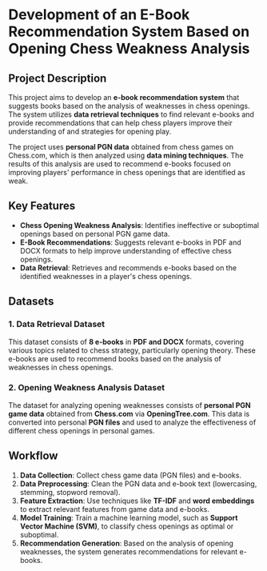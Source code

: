 # Development of an E-Book Recommendation System Based on Opening Chess Weakness Analysis

## Project Description

This project aims to develop an **e-book recommendation system** that suggests books based on the analysis of weaknesses in chess openings. The system utilizes **data retrieval techniques** to find relevant e-books and provide recommendations that can help chess players improve their understanding of and strategies for opening play.

The project uses **personal PGN data** obtained from chess games on Chess.com, which is then analyzed using **data mining techniques**. The results of this analysis are used to recommend e-books focused on improving players' performance in chess openings that are identified as weak.

## Key Features
- **Chess Opening Weakness Analysis**: Identifies ineffective or suboptimal openings based on personal PGN game data.
- **E-Book Recommendations**: Suggests relevant e-books in PDF and DOCX formats to help improve understanding of effective chess openings.
- **Data Retrieval**: Retrieves and recommends e-books based on the identified weaknesses in a player's chess openings.

## Datasets

### 1. **Data Retrieval Dataset**  
This dataset consists of **8 e-books** in **PDF and DOCX** formats, covering various topics related to chess strategy, particularly opening theory. These e-books are used to recommend books based on the analysis of weaknesses in chess openings.

### 2. **Opening Weakness Analysis Dataset**  
The dataset for analyzing opening weaknesses consists of **personal PGN game data** obtained from **Chess.com** via **OpeningTree.com**. This data is converted into personal **PGN files** and used to analyze the effectiveness of different chess openings in personal games.

## Workflow

1. **Data Collection**: Collect chess game data (PGN files) and e-books.
2. **Data Preprocessing**: Clean the PGN data and e-book text (lowercasing, stemming, stopword removal).
3. **Feature Extraction**: Use techniques like **TF-IDF** and **word embeddings** to extract relevant features from game data and e-books.
4. **Model Training**: Train a machine learning model, such as **Support Vector Machine (SVM)**, to classify chess openings as optimal or suboptimal.
5. **Recommendation Generation**: Based on the analysis of opening weaknesses, the system generates recommendations for relevant e-books.
